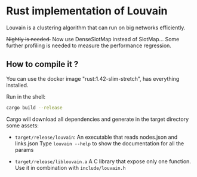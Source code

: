 # Rust implementation of Louvain

Louvain is a clustering algorithm that can run on big networks efficiently.

~~Nightly is needed.~~ Now use DenseSlotMap instead of SlotMap... Some further profiling is needed to measure the performance regression.

## How to compile it ?

You can use the docker image "rust:1.42-slim-stretch", has everything installed.

Run in the shell:

```sh
cargo build --release
```

Cargo will download all dependencies and generate in the target directory some assets:

- `target/release/louvain`: An executable that reads nodes.json and links.json
    Type `louvain --help` to show the documentation for all the params

- `target/release/liblouvain.a` A C library that expose only one function. Use it in combination with `include/louvain.h`